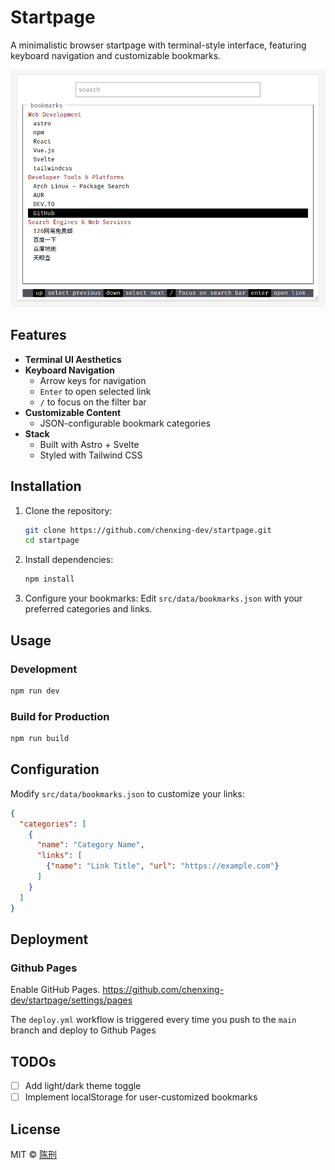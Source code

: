 # Startpage

A minimalistic browser startpage with terminal-style interface, featuring keyboard navigation and customizable bookmarks.

![Screenshot of TUI Startpage](screenshot.png)

## Features

- **Terminal UI Aesthetics**
- **Keyboard Navigation**
  - Arrow keys for navigation
  - `Enter` to open selected link
  - `/` to focus on the filter bar
- **Customizable Content**
  - JSON-configurable bookmark categories
- **Stack**
  - Built with Astro + Svelte
  - Styled with Tailwind CSS

## Installation

1. Clone the repository:
   ```bash
   git clone https://github.com/chenxing-dev/startpage.git
   cd startpage
   ```

2. Install dependencies:
   ```bash
   npm install
   ```

3. Configure your bookmarks:
   Edit `src/data/bookmarks.json` with your preferred categories and links.

## Usage

### Development
```bash
npm run dev
```

### Build for Production
```bash
npm run build
```

## Configuration

Modify `src/data/bookmarks.json` to customize your links:
```json
{
  "categories": [
    {
      "name": "Category Name",
      "links": [
        {"name": "Link Title", "url": "https://example.com"}
      ]
    }
  ]
}
```

## Deployment

### Github Pages

Enable GitHub Pages. https://github.com/chenxing-dev/startpage/settings/pages

The `deploy.yml` workflow is triggered every time you push to the `main` branch and deploy to Github Pages

## TODOs

- [ ] Add light/dark theme toggle
- [ ] Implement localStorage for user-customized bookmarks

## License

MIT © [陈刑](https://github.com/chenxing-dev)
